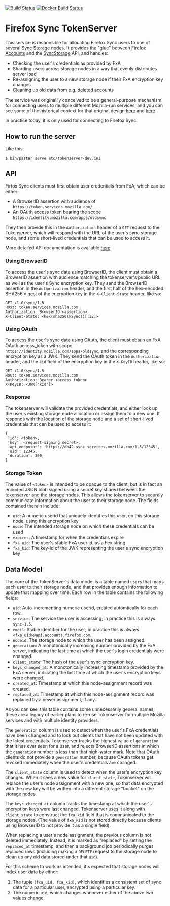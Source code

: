 [![Build Status](https://travis-ci.org/mozilla-services/tokenserver.png?branch=master)](https://travis-ci.org/mozilla-services/tokenserver)
[![Docker Build Status](https://circleci.com/gh/mozilla-services/tokenserver/tree/master.svg?style=shield&circle-token=0fdb6d8d80e18f180132ea25cf9f75a38828591a)](https://circleci.com/gh/mozilla-services/tokenserver)

# Firefox Sync TokenServer

This service is responsible for allocating Firefox Sync users to one of several Sync Storage nodes.
It provides the "glue" between [Firefox Accounts](https://github.com/mozilla/fxa/) and the
[SyncStorage](https://github.com/mozilla-services/server-syncstorage) API, and handles:

* Checking the user's credentials as provided by FxA
* Sharding users across storage nodes in a way that evenly distributes server load
* Re-assigning the user to a new storage node if their FxA encryption key changes
* Cleaning up old data from e.g. deleted accounts

The service was originallly conceived to be a general-purpose mechanism for connecting users
to multiple different Mozilla-run services, and you can see some of the historical context
for that original design [here](https://wiki.mozilla.org/Services/Sagrada/TokenServer)
and [here](https://mozilla-services.readthedocs.io/en/latest/token/index.html).

In practice today, it is only used for connecting to Firefox Sync.

## How to run the server

Like this:

    $ bin/paster serve etc/tokenserver-dev.ini

## API

Firfox Sync clients must first obtain user credentials from FxA, which can be either:

* A BrowserID assertion with audience of `https://token.services.mozilla.com/`
* An OAuth access token bearing the scope `https://identity.mozilla.com/apps/oldsync`

They then provide this in the `Authorization` header of a `GET` request to the Tokenserver,
which will respond with the URL of the user's sync storage node, and some short-lived credentials
that can be used to access it.

More detailed API documentation is available [here](https://mozilla-services.readthedocs.io/en/latest/token/apis.html).

### Using BrowserID

To access the user's sync data using BrowserID, the client must obtain a BrowserID assertion
with audience matching the tokenserver's public URL, as well as the user's Sync encryption key.
They send the BrowserID assertion in the `Authorization` header, and the first half of the
hex-encoded SHA256 digest of the encryption key in the `X-Client-State` header, like so:
```
GET /1.0/sync/1.5
Host: token.services.mozilla.com
Authorization: BrowserID <assertion>
X-Client-State: <hex(sha256(kSync))[:32]>
```

### Using OAuth

To access the user's sync data using OAuth, the client must obtain an FxA OAuth access_token
with scope `https://identity.mozilla.com/apps/oldsync`, and the corresponding encryption key
as a JWK. They send the OAuth token in the `Authorization` header, and the `kid` field of the
encryption key in the `X-KeyID` header, like so:

```
GET /1.0/sync/1.5
Host: token.services.mozilla.com
Authorization: Bearer <access_token>
X-KeyID: <JWK['kid']>
```

### Response

The tokenserver will validate the provided credentials, and either look up the user's existing
storage node allocation or assign them to a new one.  It responds with the location of the
storage node and a set of short-lived credentials that can be used to access it:

```
{
 'id': <token>,
 'key': <request-signing secret>,
 'api_endpoint': 'https://db42.sync.services.mozilla.com/1.5/12345',
 'uid': 12345,
 'duration': 300,
}
```

### Storage Token

The value of `<token>` is intended to be opaque to the client, but is in fact an encoded JSON blob
signed using a secret key shared between the tokenserver and the storage nodes.  This allows
the tokenserver to securely communicate information about the user to their storage node.
The fields contained therein include:

* `uid`: A numeric userid that uniquely identifies this user, on this storage node, using this encryption key
* `node`: The intended storage node on which these credentials can be used
* `expires`: A timestamp for when the credentials expire
* `fxa_uid`: The user's stable FxA user id, as a hex string
* `fxa_kid`: The key-id of the JWK representing the user's sync encryption key


## Data Model

The core of the TokenServer's data model is a table named `users` that maps each user to their storage
node, and that provides enough information to update that mapping over time.  Each row in the table
contains the following fields:

* `uid`: Auto-incrementing numeric userid, created automtically for each row.
* `service`: The service the user is accessing; in practice this is always `sync-1.5`.
* `email`: Stable identifier for the user; in practice this is always `<fxa_uid>@api.accounts.firefox.com`.
* `nodeid`: The storage node to which the user has been assigned.
* `generation`: A monotonically increasing number provided by the FxA server, indicating
                the last time at which the user's login credentials were changed.
* `client_state`: The hash of the user's sync encryption key.
* `keys_changed_at`: A monotonically increasing timestamp provided by the FxA server, indicating
                the last time at which the user's encryption keys were changed.
* `created_at`: Timestamp at which this node-assignment record was created.
* `replaced_at`: Timestamp at which this node-assignment record was replaced by a newer assignment, if any.

As you can see, this table contains some unnecessarily general names; these are a legacy of earlier plans
to re-use Tokenserver for multiple Mozilla services and with multiple identity providers.

The `generation` column is used to detect when the user's FxA credentials have been changed
and to lock out clients that have not been updated with the latest credentials.
Tokenserver tracks the highest value of `generation` that it has ever seen for a user,
and rejects BrowserID assertions in which the `generation` number is less than that high-water mark.
Note that OAuth clients do not provide a `generation` number, because OAuth tokens get
revoked immediately when the user's credentials are changed.

The `client_state` column is used to detect when the user's encryption key changes.
When it sees a new value for `client_state`, Tokenserver will replace the user's node assignment
with a new one, so that data encrypted with the new key will be written into a different
storage "bucket" on the storage nodes.

The `keys_changed_at` column tracks the timestamp at which the user's encryption keys were
last changed. Tokenserver uses it along with `client_state` to construct the `fxa_kid` field that is
communicated to the storage nodes. (The value of `fxa_kid` is not stored directly because clients
using BrowserID to not provide it as a single field).

When replacing a user's node assignment, the previous column is not deleted immediately.
Instead, it is marked as "replaced" by setting the `replaced_at` timestamp, and then a background
job periodically purges replaced rows (including making a `DELETE` request to the storage node
to clean up any old data stored under that `uid`).

For this scheme to work as intended, it's expected that storage nodes will index user data by either:

1. The tuple `(fxa_uid, fxa_kid)`, which identifies a consistent set of sync data for a particular
   user, encrypted using a particular key.
2. The numeric `uid`, which changes whenever either of the above two values change.